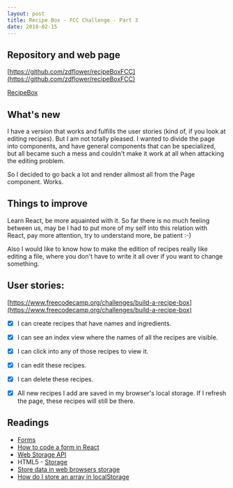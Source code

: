 ```yaml
---
layout: post
title: Recipe Box - FCC Challenge - Part 3
date: 2018-02-15
---
```


## Repository and web page

[https://github.com/zdflower/recipeBoxFCC](https://github.com/zdflower/recipeBoxFCC)

[RecipeBox](https://zdflower.github.io/recipeBoxFCC/)

## What's new

I have a version that works and fulfills the user stories (kind of, if you look at editing recipes). But I am not totally pleased. I wanted to divide the page into components, and have general components that can be specialized, but all became such a mess and couldn't make it work at all when attacking the editing problem.

So I decided to go back a lot and render allmost all from the Page component. Works.

## Things to improve

Learn React, be more aquainted with it. So far there is no much feeling between us, may be I had to put more of my self into this relation with React, pay more attention, try to understand more, be patient :-)

Also I would like to know how to make the edition of recipes really like editing a file, where you don't have to write it all over if you want to change something.

## User stories:

[https://www.freecodecamp.org/challenges/build-a-recipe-box](https://www.freecodecamp.org/challenges/build-a-recipe-box)

- [x] I can create recipes that have names and ingredients.
- [x] I can see an index view where the names of all the recipes are visible.
- [x] I can click into any of those recipes to view it.
- [x] I can edit these recipes.
- [x] I can delete these recipes.
- [x] All new recipes I add are saved in my browser's local storage. If I refresh the page, these recipes will still be there.


## Readings

* [Forms](https://reactjs.org/docs/forms.html)
* [How to code a form in React](https://www.youtube.com/watch?v=qH4pJISKeoI)
* [Web Storage API](https://developer.mozilla.org/en-US/docs/Web/API/Web_Storage_API)
* HTML5 - [Storage](https://www.html5rocks.com/en/features/storage)
* [Store data in web browsers storage](https://forum.freecodecamp.org/t/store-data-in-web-browsers-storage/16154)
* [How do I store an array in localStorage](https://stackoverflow.com/questions/3357553/how-do-i-store-an-array-in-localstorage)